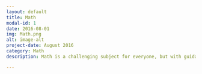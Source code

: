 ```yaml
---
layout: default
title: Math
modal-id: 1
date: 2016-08-01
img: Math.png
alt: image-alt
project-date: August 2016
category: Math
description: Math is a challenging subject for everyone, but with guidance and passion it can be the foundation for a successful career.

---
```

